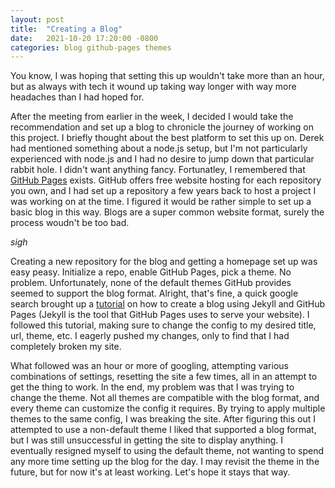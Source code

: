 ```yaml
---
layout: post
title:  "Creating a Blog"
date:   2021-10-20 17:20:00 -0800
categories: blog github-pages themes
---
```


You know, I was hoping that setting this up wouldn't take more than an hour, but as always with tech it wound up taking way longer with way more headaches than I had hoped for.

After the meeting from earlier in the week, I decided I would take the recommendation and set up a blog to chronicle the journey of working on this project. I briefly thought about the best platform to set this up on. Derek had mentioned something about a node.js setup, but I'm not particularly experienced with node.js and I had no desire to jump down that particular rabbit hole. I didn't want anything fancy. Fortunatley, I remembered that [GitHub Pages](https://pages.github.com/) exists. GitHub offers free website hosting for each repository you own, and I had set up a repository a few years back to host a project I was working on at the time. I figured it would be rather simple to set up a basic blog in this way. Blogs are a super common website format, surely the process woudn't be too bad.

*sigh*

Creating a new repository for the blog and getting a homepage set up was easy peasy. Initialize a repo, enable GitHub Pages, pick a theme. No problem. Unfortunately, none of the default themes GitHub provides seemed to support the blog format. Alright, that's fine, a quick google search brought up a [tutorial](https://www.kiltandcode.com/2020/04/30/how-to-create-a-blog-using-jekyll-and-github-pages-on-windows/) on how to create a blog using Jekyll and GitHub Pages (Jekyll is the tool that GitHub Pages uses to serve your website). I followed this tutorial, making sure to change the config to my desired title, url, theme, etc. I eagerly pushed my changes, only to find that I had completely broken my site.

What followed was an hour or more of googling, attempting various combinations of settings, resetting the site a few times, all in an attempt to get the thing to work. In the end, my problem was that I was trying to change the theme. Not all themes are compatible with the blog format, and every theme can customize the config it requires. By trying to apply multiple themes to the same config, I was breaking the site. After figuring this out I attempted to use a non-default theme I liked that supported a blog format, but I was still unsuccessful in getting the site to display anything. I eventually resigned myself to using the default theme, not wanting to spend any more time setting up the blog for the day. I may revisit the theme in the future, but for now it's at least working. Let's hope it stays that way.